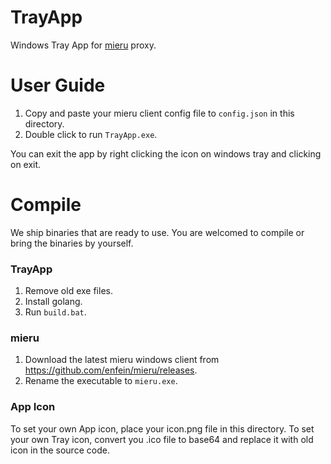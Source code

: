 # TrayApp

Windows Tray App for [mieru](https://github.com/enfein/mieru) proxy.

# User Guide

1. Copy and paste your mieru client config file to `config.json` in this directory.
2. Double click to run `TrayApp.exe`.

You can exit the app by right clicking the icon on windows tray and clicking on exit.

# Compile

We ship binaries that are ready to use. You are welcomed to compile or bring the binaries by yourself.

### TrayApp

1. Remove old exe files.
2. Install golang.
3. Run `build.bat`.

### mieru

1. Download the latest mieru windows client from https://github.com/enfein/mieru/releases.
2. Rename the executable to `mieru.exe`.

### App Icon

To set your own App icon, place your icon.png file in this directory.
To set your own Tray icon, convert you .ico file to base64 and replace it with old icon in the source code.

